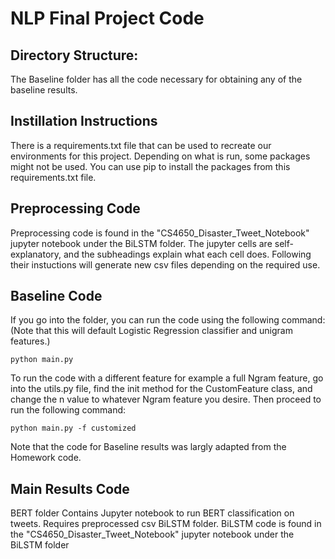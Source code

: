 # NLP Final Project Code
## Directory Structure: 
The Baseline folder has all the code necessary for obtaining any of the baseline results. 
## Instillation Instructions
There is a requirements.txt file that can be used to recreate our environments for this project. Depending on what is run, some packages might not be used. You can use pip to install the packages from this requirements.txt file. 
## Preprocessing Code 
Preprocessing code is found in the "CS4650_Disaster_Tweet_Notebook" jupyter notebook under the BiLSTM folder. The jupyter cells are self-explanatory, and the subheadings explain what each cell does. Following their instuctions will generate new csv files depending on the required use.
## Baseline Code
If you go into the folder, you can run the code using the following command: (Note that this will default Logistic Regression classifier and unigram features.)
```
python main.py
```
To run the code with a different feature for example a full Ngram feature, go into the utils.py file, find the init method for the CustomFeature class, and change the n value to whatever Ngram feature you desire. Then proceed to run the following command: 
```
python main.py -f customized
```
Note that the code for Baseline results was largly adapted from the Homework code. 


## Main Results Code
BERT folder Contains Jupyter notebook to run BERT classification on tweets. Requires preprocessed csv BiLSTM folder. BiLSTM code is found in the "CS4650_Disaster_Tweet_Notebook" jupyter notebook under the BiLSTM folder

